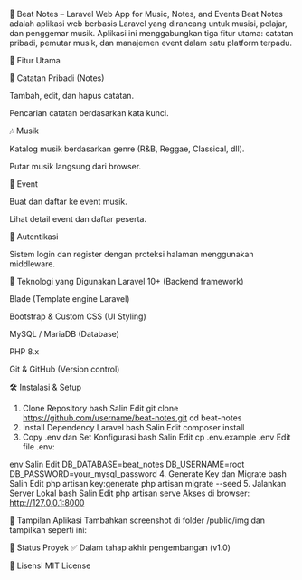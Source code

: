 🎵 Beat Notes – Laravel Web App for Music, Notes, and Events
Beat Notes adalah aplikasi web berbasis Laravel yang dirancang untuk musisi, pelajar, dan penggemar musik. Aplikasi ini menggabungkan tiga fitur utama: catatan pribadi, pemutar musik, dan manajemen event dalam satu platform terpadu.

📌 Fitur Utama

📝 Catatan Pribadi (Notes)

Tambah, edit, dan hapus catatan.

Pencarian catatan berdasarkan kata kunci.

🎶 Musik

Katalog musik berdasarkan genre (R&B, Reggae, Classical, dll).

Putar musik langsung dari browser.

📅 Event

Buat dan daftar ke event musik.

Lihat detail event dan daftar peserta.

🔐 Autentikasi

Sistem login dan register dengan proteksi halaman menggunakan middleware.

🧱 Teknologi yang Digunakan
Laravel 10+ (Backend framework)

Blade (Template engine Laravel)

Bootstrap & Custom CSS (UI Styling)

MySQL / MariaDB (Database)

PHP 8.x

Git & GitHub (Version control)

🛠️ Instalasi & Setup
1. Clone Repository
bash
Salin
Edit
git clone https://github.com/username/beat-notes.git
cd beat-notes
2. Install Dependency Laravel
bash
Salin
Edit
composer install
3. Copy .env dan Set Konfigurasi
bash
Salin
Edit
cp .env.example .env
Edit file .env:

env
Salin
Edit
DB_DATABASE=beat_notes
DB_USERNAME=root
DB_PASSWORD=your_mysql_password
4. Generate Key dan Migrate
bash
Salin
Edit
php artisan key:generate
php artisan migrate --seed
5. Jalankan Server Lokal
bash
Salin
Edit
php artisan serve
Akses di browser: http://127.0.0.1:8000

📸 Tampilan Aplikasi
Tambahkan screenshot di folder /public/img dan tampilkan seperti ini:

🧪 Status Proyek
✅ Dalam tahap akhir pengembangan (v1.0)

📄 Lisensi
MIT License
